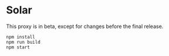 # Solar

This proxy is in beta, except for changes before the final release.

```
npm install
npm run build
npm start
```
